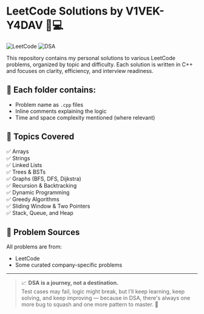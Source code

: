 # LeetCode Solutions by V1VEK-Y4DAV 🧠💻
![LeetCode](https://img.shields.io/badge/LeetCode-FFA116?style=for-the-badge&logo=leetcode&logoColor=black)
![DSA](https://img.shields.io/badge/DSA-Practice%20Makes%20Perfect-blueviolet?style=for-the-badge)


This repository contains my personal solutions to various LeetCode problems, organized by topic and difficulty. Each solution is written in C++ and focuses on clarity, efficiency, and interview readiness.

## 📁 Each folder contains:

- Problem name as `.cpp` files  
- Inline comments explaining the logic  
- Time and space complexity mentioned (where relevant)  

## 🚀 Topics Covered

✅ Arrays  
✅ Strings  
✅ Linked Lists  
✅ Trees & BSTs  
✅ Graphs (BFS, DFS, Dijkstra)  
✅ Recursion & Backtracking  
✅ Dynamic Programming  
✅ Greedy Algorithms  
✅ Sliding Window & Two Pointers  
✅ Stack, Queue, and Heap  

## 🧩 Problem Sources

All problems are from:  
- LeetCode  
- Some curated company-specific problems  

---

> 📈 **DSA is a journey, not a destination.**  
> Test cases may fail, logic might break, but I’ll keep learning, keep solving, and keep improving — because in DSA, there's always one more bug to squash and one more pattern to master. 🚀



